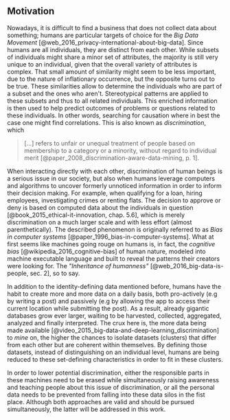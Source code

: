 ## Motivation



Nowadays, it is difficult to find a business that does not collect data about something; 
humans are particular targets of choice for the *Big Data Movement* 
[@web_2016_privacy-international-about-big-data]. Since humans are all individuals, they are 
distinct from each other. While subsets of individuals might share a minor set of 
attributes, the majority is still very unique to an individual, given that the overall variety of 
attributes is complex. That small amount of similarity might seem to be less 
important, due to the nature of inflationary occurrence, but the opposite turns out to be true. 
These similarities allow to determine the individuals who are part of a subset and the ones who 
aren't. Stereotypical patterns are applied to these subsets and thus to all related individuals. 
This enriched information is then used to help predict outcomes of problems or questions 
related to these individuals. In other words, searching for causation where in best the case one 
might find correlations. This is also known as *discrimination*, which

>   [...] refers to unfair or unequal treatment of people based on membership to a category or a
>   minority, without regard to individual merit 
>   [@paper_2008_discrimination-aware-data-mining, p. 1]. 

When interacting directly with each other, discrimination of human beings is a serious issue 
in our society, but also when humans leverage computers and algorithms to uncover formerly 
unnoticed information in order to inform their decision making. For example, when qualifying for a 
loan, hiring employees, investigating crimes or renting flats. The decision to approve or deny is 
based on computed data about the individuals in question
[@book_2015_ethical-it-innovation, chap. 5.6], which is merely 
discrimination on a much larger scale and with less effort (almost parenthetically). 
The described phenomenon is originally referred to as *Bias in computer systems*
[@paper_1996_bias-in-computer-systems]. What at first seems like machines going rouge on 
humans is, in fact, the *cognitive bias* [@wikipedia_2016_cognitive-bias] of human nature, modeled 
into machine executable language and built to reveal the patterns their creators were looking for.
The *"Inheritance of humanness"* [@web_2016_big-data-is-people, sec. 2], so to say.

In addition to the identity-defining data mentioned before, humans have the habit to create more and 
more data on a daily basis, both pro-actively (e.g by writing a post) and passively (e.g by allowing 
the app to access their current location while submitting the post). As a result, already gigantic 
databases grow ever larger, waiting to be harvested, collected, aggregated, analyzed 
and finally interpreted. The crux here is, the more data being made available 
[@video_2015_big-data-and-deep-learning_discrimination] to *mine* on, the higher the chances to 
isolate datasets (clusters) that differ from each other but are coherent within themselves.
By defining those datasets, instead of distinguishing on an individual level, humans are being 
reduced to these set-defining characteristics in order to fit in these clusters.

In order to lower potential discrimination, either the responsible parts in these machines need to
be erased while simultaneously raising awareness and teaching people about this issue 
of discrimination, or all the personal data needs to be prevented from falling into these data silos 
in the fist place. Although both approaches are valid and should be pursued simultaneously, the 
latter will be addressed in this work.
